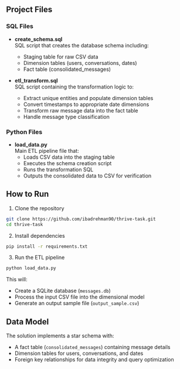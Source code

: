 ## Project Files

### SQL Files

- **create_schema.sql**  
  SQL script that creates the database schema including:
  - Staging table for raw CSV data
  - Dimension tables (users, conversations, dates)
  - Fact table (consolidated_messages)

- **etl_transform.sql**  
  SQL script containing the transformation logic to:
  - Extract unique entities and populate dimension tables
  - Convert timestamps to appropriate date dimensions
  - Transform raw message data into the fact table
  - Handle message type classification

### Python Files

- **load_data.py**  
  Main ETL pipeline file that:
  - Loads CSV data into the staging table
  - Executes the schema creation script
  - Runs the transformation SQL
  - Outputs the consolidated data to CSV for verification

## How to Run

1. Clone the repository
```bash
git clone https://github.com/ibadrehman90/thrive-task.git
cd thrive-task
```

2. Install dependencies
```bash
pip install -r requirements.txt
```

3. Run the ETL pipeline
```bash
python load_data.py
```

This will:
- Create a SQLite database (`messages.db`)
- Process the input CSV file into the dimensional model
- Generate an output sample file (`output_sample.csv`)

## Data Model

The solution implements a star schema with:
- A fact table (`consolidated_messages`) containing message details
- Dimension tables for users, conversations, and dates
- Foreign key relationships for data integrity and query optimization